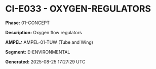# CI-E033 - OXYGEN-REGULATORS

**Phase:** 01-CONCEPT

**Description:** Oxygen flow regulators

**AMPEL:** AMPEL-01-TUW (Tube and Wing)

**Segment:** E-ENVIRONMENTAL

**Generated:** 2025-08-25 17:27:29 UTC
